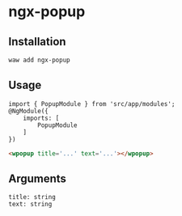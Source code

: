 # ngx-popup

## Installation

```sh
waw add ngx-popup
```

## Usage
```
import { PopupModule } from 'src/app/modules';
@NgModule({
	imports: [
		PopupModule
	]
})

```
```html
<wpopup title='...' text='...'></wpopup>
```
## Arguments
```
title: string
text: string 
```

